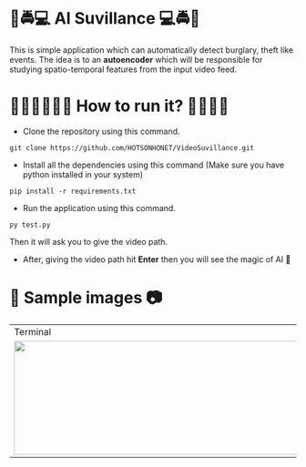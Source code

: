 # 🚨🚔💻 AI Suvillance 💻🚔🚨

This is simple application which can automatically detect burglary, theft like events. The idea is to an **autoencoder** which will be responsible for studying spatio-temporal features from the input video feed.

# 🏃🏽‍♂️🏃🏽‍♀️ How to run it? 🏃🏃🏽‍♂
* Clone the repository using this command.
~~~
git clone https://github.com/HOTSONHONET/VideoSuvillance.git
~~~
* Install all the dependencies using this command (Make sure you have python installed in your system)
~~~
pip install -r requirements.txt
~~~
* Run the application using this command.
~~~
py test.py 
~~~
Then it will ask you to give the video path. 
* After, giving the video path hit **Enter** then you will see the magic of AI 🦾

# 📸 Sample images 📷

<table>
  <tr>
    <td>Terminal</td>
    <td>Bulgary</td>
    <td>School fight</td>
  </tr>
  <tr>
    <td><img src="https://user-images.githubusercontent.com/56304060/129040428-d6305d32-b4e0-4103-8794-f76c4bd43ad6.png" width=500 height=200></td>
    <td><img src="https://user-images.githubusercontent.com/56304060/129043852-2d93782d-b4a7-4302-bdcc-b7e15f1b304a.gif" width=500 height=200></td>
    <td><img src="https://user-images.githubusercontent.com/56304060/129045537-b1329a4e-32d7-4d5b-ad3c-8d84ada3af27.gif" width=500 height=200></td>
  </tr>
  
 </table>




